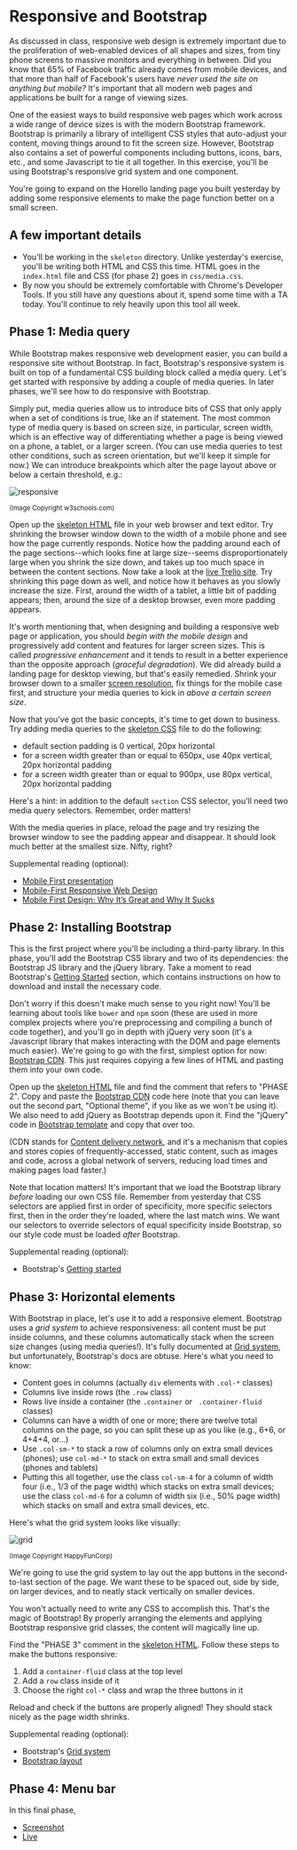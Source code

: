 # Responsive and Bootstrap

As discussed in class, responsive web design is extremely important
due to the proliferation of web-enabled devices of all shapes and
sizes, from tiny phone screens to massive monitors and everything
in between. Did you know that 65% of Facebook traffic already comes
from mobile devices, and that more than half of Facebook's users have
_never used the site on anything but mobile?_ It's important that all
modern web pages and applications be built for a range of viewing sizes.

One of the easiest ways to build responsive web pages which work
across a wide range of device sizes is with the modern Bootstrap
framework. Bootstrap is primarily a library of intelligent CSS styles
that auto-adjust your content, moving things around to fit the screen
size. However, Bootstrap also contains a set of powerful components
including buttons, icons, bars, etc., and some Javascript to tie it
all together. In this exercise, you'll be using Bootstrap's
responsive grid system and one component.

You're going to expand on the Horello landing page you built yesterday
by adding some responsive elements to make the page function better on a
small screen.

## A few important details

- You'll be working in the `skeleton` directory. Unlike yesterday's
exercise, you'll be writing both HTML and CSS this time. HTML goes in
the `index.html` file and CSS (for phase 2) goes in `css/media.css`.
- By now you should be extremely comfortable with Chrome's Developer
Tools. If you still have any questions about it, spend some time with
a TA today. You'll continue to rely heavily upon this tool all week.

## Phase 1: Media query

While Bootstrap makes responsive web development easier, you can
build a responsive site without Bootstrap. In fact, Bootstrap's
responsive system is built on top of a fundamental CSS building block
called a media query. Let's get started with responsive by adding a
couple of media queries. In later phases, we'll see how to do
responsive with Bootstrap.

Simply put, media queries allow us to introduce bits of CSS that only
apply when a set of conditions is true, like an if statement. The most
common type of media query is based on screen size, in particular,
screen width, which is an effective way of differentiating whether a
page is being viewed on a phone, a tablet, or a larger screen. (You can
use media queries to test other conditions, such as screen orientation,
but we'll keep it simple for now.) We can introduce breakpoints which
alter the page layout above or below a certain threshold, e.g.:

![responsive]

<sub>(Image Copyright w3schools.com)</sub>

Open up the [skeleton HTML] file in your web browser and text editor.
Try shrinking the browser window down to the width of a mobile phone
and see how the page currently responds. Notice how the padding
around each of the page sections--which looks fine at large
size--seems disproportionately large when you shrink the size down,
and takes up too much space in between the content sections. Now take
a look at the [live Trello site]. Try shrinking this page down as
well, and notice how it behaves as you slowly increase the size.
First, around the width of a tablet, a little bit of padding appears;
then, around the size of a desktop browser, even more padding appears.

It's worth mentioning that, when designing and building a responsive web
page or application, you should _begin with the mobile design_ and
progressively add content and features for larger screen sizes. This is
called _progressive enhancement_ and it tends to result in a better
experience than the opposite approach (_graceful degradation_). We did
already build a landing page for desktop viewing, but that's easily
remedied. Shrink your browser down to a smaller [screen resolution], fix
things for the mobile case first, and structure your media queries to
kick in _above a certain screen size_.

Now that you've got the basic concepts, it's time to get down to
business. Try adding media queries to the [skeleton CSS] file to do
the following:

- default section padding is 0 vertical, 20px horizontal
- for a screen width greater than or equal to 650px, use 40px
vertical, 20px horizontal padding
- for a screen width greater than or equal to 900px, use 80px
vertical, 20px horizontal padding

Here's a hint: in addition to the default `section` CSS selector,
you'll need two media query selectors. Remember, order matters!

With the media queries in place, reload the page and try resizing the
browser window to see the padding appear and disappear. It should
look much better at the smallest size. Nifty, right?

Supplemental reading (optional):
- [Mobile First presentation]
- [Mobile-First Responsive Web Design]
- [Mobile First Design: Why It’s Great and Why It Sucks]

[skeleton HTML]: ./skeleton/index.html
[skeleton CSS]: ./skeleton/css/media.css
[live Trello site]: https://trello.com/
[screen resolution]: http://mediag.com/news/popular-screen-resolutions-designing-for-all/
[Using media queries]: https://developer.mozilla.org/en-US/docs/Web/CSS/Media_Queries/Using_media_queries
[responsive]: ./img/responsive.png
[Mobile First presentation]: http://www.lukew.com/presos/preso.asp?26
[Mobile-First Responsive Web Design]: http://bradfrost.com/blog/web/mobile-first-responsive-web-design/
[Mobile First Design: Why It’s Great and Why It Sucks]: https://codemyviews.com/blog/mobilefirst

## Phase 2: Installing Bootstrap

This is the first project where you'll be including a third-party
library. In this phase, you'll add the Bootstrap CSS library and two
of its dependencies: the Bootstrap JS library and the jQuery library.
Take a moment to read Bootstrap's [Getting Started] section, which
contains instructions on how to download and install the necessary code.

Don't worry if this doesn't make much sense to you right now! You'll be
learning about tools like `bower` and `npm` soon (these are used in more
complex projects where you're preprocessing and compiling a bunch of
code together), and you'll go in depth with jQuery very soon (it's a
Javascript library that makes interacting with the DOM and page elements
much easier). We're going to go with the first, simplest option for now:
[Bootstrap CDN]. This just requires copying a few lines of HTML and
pasting them into your own code.

Open up the [skeleton HTML] file and find the comment that refers to
"PHASE 2". Copy and paste the [Bootstrap CDN] code here (note that
you can leave out the second part, "Optional theme", if you like as
we won't be using it). We also need to add jQuery as Bootstrap
depends upon it. Find the "jQuery" code in [Bootstrap template] and
copy that over too.

(CDN stands for [Content delivery network], and it's a mechanism that
copies and stores copies of frequently-accessed, static content, such
as images and code, across a global network of servers, reducing load
times and making pages load faster.)

Note that location matters! It's important that we load the Bootstrap
library _before_ loading our own CSS file. Remember from yesterday
that CSS selectors are applied first in order of specificity, more
specific selectors first, then in the order they're loaded, where the
last match wins. We want our selectors to override selectors of equal
specificity inside Bootstrap, so our style code must be loaded
_after_ Bootstrap.

[Getting Started]: http://getbootstrap.com/getting-started/#download
[Bootstrap CDN]: http://getbootstrap.com/getting-started/#download-cdn
[Content delivery network]: https://en.wikipedia.org/wiki/Content_delivery_network
[Getting started]: http://getbootstrap.com/getting-started/
[Bootstrap template]: http://getbootstrap.com/getting-started/#template
[live-01]: http://horizons-school-of-technology.github.io/week02/day1/1_landing_page/solution/01-title.html
[ss-01-a]: ./screenshots/01-start.png
[ss-01-b]: ./screenshots/01-full.png

Supplemental reading (optional):
- Bootstrap's [Getting started]

## Phase 3: Horizontal elements

With Bootstrap in place, let's use it to add a responsive element.
Bootstrap uses a _grid system_ to achieve responsiveness: all content
must be put inside columns, and these columns automatically stack
when the screen size changes (using media queries!). It's fully
documented at [Grid system], but unfortunately, Bootstrap's docs are
obtuse. Here's what you need to know:

- Content goes in columns (actually `div` elements with `.col-*`
classes)
- Columns live inside rows (the `.row` class)
- Rows live inside a container (the `.container` or `
.container-fluid` classes)
- Columns can have a width of one or more; there are twelve total
columns on the page, so you can split these up as you like (e.g.,
6+6, or 4+4+4, or...)
- Use `.col-sm-*` to stack a row of columns only on extra small devices
(phones); use `col-md-*` to stack on extra small and small devices
(phones and tablets)
- Putting this all together, use the class `col-sm-4` for a column of
width four (i.e., 1/3 of the page width) which stacks on extra small
devices; use the class `col-md-6` for a column of width six (i.e., 50%
page width) which stacks on small and extra small devices, etc.

Here's what the grid system looks like visually:

![grid]

<sub>(Image Copyright HappyFunCorp)</sub>

We're going to use the grid system to lay out the app buttons in the
second-to-last section of the page. We want these to be spaced out,
side by side, on larger devices, and to neatly stack vertically on
smaller devices.

You won't actually need to write any CSS to accomplish this. That's
the magic of Bootstrap! By properly arranging the elements and
applying Bootstrap responsive grid classes, the content will
magically line up.

Find the "PHASE 3" comment in the [skeleton HTML]. Follow these steps
to make the buttons responsive:

1. Add a `container-fluid` class at the top level
1. Add a `row` class inside of it
1. Choose the right `col-*` class and wrap the three buttons in it

Reload and check if the buttons are properly aligned! They should
stack nicely as the page width shrinks.

Supplemental reading (optional):
- Bootstrap's [Grid system]
- [Bootstrap layout]

[Grid system]: http://getbootstrap.com/css/#grid
[Bootstrap layout]: http://bootstrap-sass.happyfuncorp.com/bootstrap-sass/layout/README.html
[grid]: ./img/grid.jpg

## Phase 4: Menu bar

In this final phase, 

- [Screenshot][ss-01-a]
- [Live][live-01]

